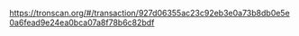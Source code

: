https://tronscan.org/#/transaction/927d06355ac23c92eb3e0a73b8db0e5e0a6fead9e24ea0bca07a8f78b6c82bdf



